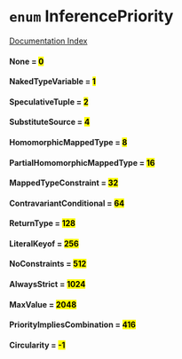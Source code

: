 # `enum` InferencePriority

[Documentation Index](../README.md)

#### None = <mark>0</mark>



#### NakedTypeVariable = <mark>1</mark>



#### SpeculativeTuple = <mark>2</mark>



#### SubstituteSource = <mark>4</mark>



#### HomomorphicMappedType = <mark>8</mark>



#### PartialHomomorphicMappedType = <mark>16</mark>



#### MappedTypeConstraint = <mark>32</mark>



#### ContravariantConditional = <mark>64</mark>



#### ReturnType = <mark>128</mark>



#### LiteralKeyof = <mark>256</mark>



#### NoConstraints = <mark>512</mark>



#### AlwaysStrict = <mark>1024</mark>



#### MaxValue = <mark>2048</mark>



#### PriorityImpliesCombination = <mark>416</mark>



#### Circularity = <mark>-1</mark>



